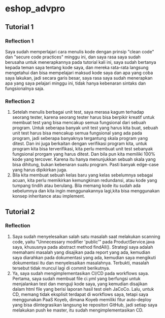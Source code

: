 # eshop_advpro

## Tutorial 1
### Reflection 1
Saya sudah memperlajari cara menulis kode dengan prinsip "clean code" dan "secure code practices" minggu ini, dan saya rasa saya sudah berusaha untuk menerapkannya pada tutorial kali ini, saya sudah bertanya kepada teman saya tentang kode saya, dan mereka rata-rata langsung mengetahui dan bisa mempelajari maksud kode saya dan apa yang coba saya lakukan, jadi secara garis besar, saya rasa saya sudah menerapkan apa yang saya pelajari minggu ini, tidak hanya kebenaran sintaks dan fungsionalnya saja.

### Reflection 2
1. Setelah menulis berbagai unit test, saya merasa kagum terhadap seorang tester, karena seorang tester harus bisa berpikir kreatif untuk membuat test yang bisa mencakup semua fungsional dari sebuah program. Untuk seberapa banyak unit test yang harus kita buat, sebuah unit test harus bisa mencakup semua fungsional yang ada pada program, jadi seberapa banyaknya tergantung skala program yang ditest. Dan ini juga berkaitan dengan verifikasi program kita, untuk program kita bisa terverifikasi, kita perlu membuat unit test sebanyak fungsional prorgam yang harus ditest. Dan bila pun kita memiliki 100% kode yang tercover. Karena itu hanya menunjukkan sebuah skala yang bisa dihitung, bukan kebenaran suatu program. Pasti banyak edge-case yang harus dipikirkan juga.
2. Bila kita membuat sebuah kelas baru yang kelas sebelumnya sebagai acuan, kita perlu memikirkan kemungkinan redundansi, atau kode yang tumpang tindih atau berulang. Bila memang kode itu sudah ada sebelumnya dan kita ingin menggunakannya lagi,kita bisa menggunakan konsep inheritance atau implement.

## Tutorial 2
### Reflection
1. Saya sudah menyelesaikan salah satu masalah saat melakukan scanning code, yaitu "Unnecessary modifier 'public'" pada ProductService.java saya, khususnya pada abstract method findAll(). Strategi saya adalah memahami masalah yang disajikan pada report yang ada, kemudian saya diarahkan pada dokumentasi yang ada, kemudian saya mengikuti dokumentasi itu dan menyelesaikan masalahnya. Terbukti, masalah tersebut tidak muncul lagi di commit berikutnya.
2. Ya, saya sudah mengimplementasikan CI/CD pada workflows saya. Pertama, saya sudah membuat file ci.yml yang berfungsi untuk menjalankan test dan menguji kode saya, yang kemudian disajikan dalam html file yang berisi laporan hasil test oleh JaCoCo. Lalu, untuk CD, memang tidak eksplisit terdapat di workflows saya, tetapi saya menggunakan PaaS Koyeb, dimana Koyeb memiliki fitur auto-deploy yang bisa diintegrasikan langsung ke repositori GitHub, jadi setiap saya melakukan push ke master, itu sudah mengimplementasikan CD.